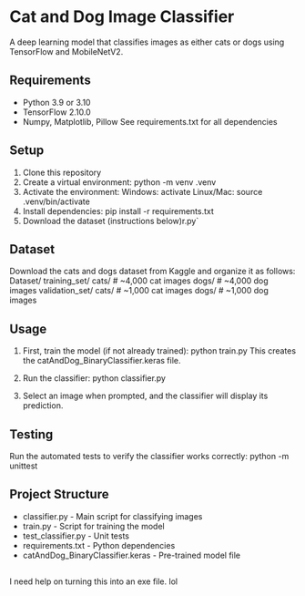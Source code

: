 # Cat and Dog Image Classifier

A deep learning model that classifies images as either cats or dogs using TensorFlow and MobileNetV2.

## Requirements

- Python 3.9 or 3.10
- TensorFlow 2.10.0
- Numpy, Matplotlib, Pillow 
See requirements.txt for all dependencies

## Setup

1. Clone this repository
2. Create a virtual environment: python -m venv .venv
3. Activate the environment:
    Windows: activate
    Linux/Mac: source .venv/bin/activate
4. Install dependencies: pip install -r requirements.txt
5. Download the dataset (instructions below)r.py`

## Dataset 

Download the cats and dogs dataset from Kaggle and organize it as follows:
Dataset/ training_set/ cats/ # ~4,000 cat images dogs/ # ~4,000 dog images validation_set/ cats/ # ~1,000 cat images dogs/ # ~1,000 dog images

## Usage

1. First, train the model (if not already trained): python train.py 
    This creates the catAndDog_BinaryClassifier.keras file.

2. Run the classifier: python classifier.py

3. Select an image when prompted, and the classifier will display its prediction.

## Testing

Run the automated tests to verify the classifier works correctly: python -m unittest
    
## Project Structure
 - classifier.py - Main script for classifying images 
 - train.py - Script for training the model
 - test_classifier.py - Unit tests
 - requirements.txt - Python dependencies
 - catAndDog_BinaryClassifier.keras - Pre-trained model file

##
I need help on turning this into an exe file. lol

